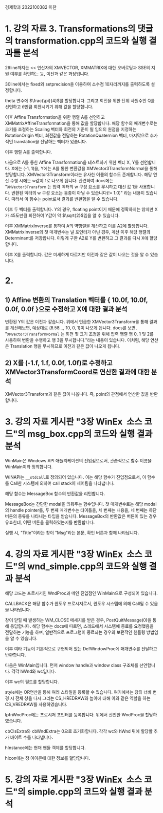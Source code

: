 경제학과 2022100382 이찬
# 1. 강의 자료 3. Transformations의 댓글의 transformation.cpp의 코드와 실행 결과를 분석

 29line까지는 << 연산자의 XMVECTOR, XMMATRIX에 대한 오버로딩과 SSE의 지원 여부를 확인하는 등, 이전과 같은 과정입니다.

 30line에서는 fixed와 setprecision을 이용하여 소수점 10자리까지를 출력하도록 설정합니다.

 theta 변수에 $\frac{\pi}{4}$를 할당합니다. 그리고 회전을 위한 단위 사원수인 Q를 선언하고 $\theta$만큼 회전시키기 위해 값을 할당합니다.

 이후 Affine Transformation을 위한 행렬 A를 선언하고 XMMatrixAffineTransformation을 통해 값을 할당합니다. 해당 함수의 매개변수로는 크기를 조절하는 Scaling 벡터와 회전의 기준이 될 임의의 원점을 지정하는 RotationOrigin 벡터, 회전값을 전달하는  RotationQuaternion 벡터, 마지막으로 추가적인 translation을 전달하는 벡터가 있습니다.

 이후 행렬 A를 출력합니다.

 다음으로 A를 통한 Affine Transformation을 테스트하기 위한 벡터 X, Y를 선언합니다. 
 X에는 (-1, 1)을, Y에는 A를 통한 변환값을 XMVector3TransformNormal을 통해 할당합니다. XMVector3Transform이라는 유사한 이름의 함수도 존재합니다. 해당 연산 수행 시에는 w값이 1로 나오게 됩니다. 
 관련하여 docs에는 "`XMVector3Transform` 는 입력 벡터의 w 구성 요소를 무시하고 대신 값 1을 사용합니다. 반환된 벡터의 w 구성 요소는 동종이 아닐 수 있습니다(!= 1.0)" 라는 내용이 있습니다. 따라서 이 함수는 point로서 결과를 반환함을 알 수 있습니다.

 이후 두 벡터를 출력합니다. Y의 경우, floating point이기 때문에 정확하지는 않지만 X가 45도만큼 회전하여 Y값이 약 $\sqrt{2}$임을 알 수 있습니다.  

이후 XMMatrixInverse를 통하여 A의 역행렬을 계산하고 이를 A2에 할당합니다. XMMatrixInverse의 첫 매개변수는 널 포인터가 아닌 경우, 계산 이후 해당 행렬의 Determinant를 저장합니다. 
이렇게 구한 A2로 Y를 변환하고 그 결과를 다시 X에 할당합니다.

 이후 X를 출력합니다. 값은 미세하게 다르지만 이전과 같은 값이 나오는 것을 알 수 있습니다.
# 2. 
## 1) Affine 변환의 Translation 벡터를 { 10.0f, 10.0f, 0.0f, 0.0f }으로 수정하고 X에 대한 결과 분석
 변환된 Y의 값은 이전과 같습니다. 위에서 언급한  XMVector3Transform을 통해 결과를 계산해보면, 예상대로 (8.58..., 10, 0, 1)이 나오게 됩니다. docs를 보면, "`XMVector3TransformNormal` 는 회전 및 크기 조정을 위해 입력 행렬 행 0, 1 및 2를 사용하여 변환을 수행하고 행 3을 무시합니다."라는 내용이 있습니다. 이처럼, 해당 연산은 Translation 행을 무시하므로 이전과 같은 값이 나오게 됩니다.
## 2) X를 (-1.f, 1.f, 0.0f, 1.0f)로 수정하고 XMVector3TransformCoord로 연산한 결과에 대한 분석
XMVector3Transform과 같은 값이 나옵니다. 즉, point의 관점에서 연산한 값을 반환합니다.
# 3. 강의 자료 게시판 "3장 WinEx  소스 코드"의 msg_box.cpp의 코드와 실행 결과 분석
WinMain은 Windows API 애플리케이션의 진입점으로서, 관습적으로 함수 이름을  WinMain이라 정의합니다. 

WINAPI는 `__stdcall`로 정의되어 있습니다. 이는 해당 함수가 진입점으로서, 이 함수를 Call한 시스템에 의하여 call stack이 제어됨을 나타냅니다. 

해당 함수는 MessageBox 함수의 반환값을 리턴합니다. 

MessageBox는 간단한 modal을 띄워주는 함수입니다. 첫 매개변수로는 해당 modal의 handle pointer를, 두 번째 매개변수는 타이틀을, 세 번째는 내용을, 네 번째는 하단 버튼의 종류를 나타내는 타입을 받습니다. MessageBox의 반환값은 버튼이 있는 경우 유효한데, 어떤 버튼을 클릭하였는지를 반환합니다.

실행 시, "Title"이라는 창이 "Msg"라는 본문, 확인 버튼과 함께 나타납니다. 
# 4. 강의 자료 게시판 "3장 WinEx  소스 코드"의 wnd_simple.cpp의 코드와 실행 결과 분석
 해당 코드는 프로시저인 WndProc과 메인 진입점인 WinMain으로 구성되어 있습니다. 

 CALLBACK은 해당 함수가 윈도우 프로시저로서, 윈도우 시스템에 의해 Call될 수 있음을 나타냅니다. 
 
창이 닫힐 때 발생하는 WM_CLOSE 메세지를 받은 경우, PostQuitMessage(0)을 통해 응답합니다. 해당 함수는 docs에 따르면, 스레드에서 시스템에 종료를 요청했음을 전달하는 기능을 하며, 일반적으로 프로그램이 종료되는 경우의 보편적인 핸들링 방법임을 알 수 있습니다. 

이후 여타 기능이 기본적으로 구현되어 있는 DefWindowProc에 매개변수를 전달하고 반환합니다.

다음은 WinMain입니다. 먼저 window handle과 window class 구조체를 선언합니다. 각각 hWnd와 wc입니다. 

이후 wc의 필드를 할당합니다.

style에는 OR연산을 통해 여러 스타일을 등록할 수 있습니다. 여기에서는 창의 너비 변경 시 전체 창을 다시 그리는 CS_HREDRAW와 높이에 대해 이와 같은 역할을 하는 CS_VREDRAW를 사용하였습니다. 

lpfnWndProc에는 프로시저 포인터를 등록합니다. 위에서 선언한 WndProc을 할당하였습니다.

cbClsExtra와 cbWndExtra는 0으로 초기화합니다. 각각 wc와 hWnd 뒤에 할당할 추가 바이트 수를 나타냅니다.

hInstance에는 현재 핸들 객체를 할당합니다. 

hIcon에는 창 아이콘에 대한 정보를 할당합니다.
# 5. 강의 자료 게시판 "3장 WinEx  소스 코드"의 simple.cpp의 코드와 실행 결과 분석